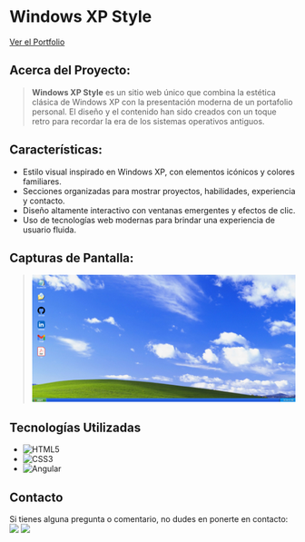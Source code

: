 # Windows XP Style
<a href="https://portfolio-ivan-windows-xp.netlify.app/">Ver el Portfolio</a>
## Acerca del Proyecto:

> **Windows XP Style** es un sitio web único que combina la estética clásica de Windows XP con la presentación moderna de un portafolio personal. El diseño y el contenido han sido creados con un toque retro para recordar la era de los sistemas operativos antiguos.

## Características:

- Estilo visual inspirado en Windows XP, con elementos icónicos y colores familiares.
- Secciones organizadas para mostrar proyectos, habilidades, experiencia y contacto.
- Diseño altamente interactivo con ventanas emergentes y efectos de clic.
- Uso de tecnologías web modernas para brindar una experiencia de usuario fluida.

## Capturas de Pantalla:
>![](home.png)
## Tecnologías Utilizadas

- ![HTML5](https://img.shields.io/badge/html5-%23E34F26.svg?style=for-the-badge&logo=html5&logoColor=white)
- ![CSS3](https://img.shields.io/badge/css3-%231572B6.svg?style=for-the-badge&logo=css3&logoColor=white)
- ![Angular](https://img.shields.io/badge/angular-%23DD0031.svg?style=for-the-badge&logo=angular&logoColor=white)


## Contacto

Si tienes alguna pregunta o comentario, no dudes en ponerte en contacto:
<a href="https://www.linkedin.com/in/iv%C3%A1n-ignacio-pe%C3%B1a-mattos-fullstack/"><img src="https://img.shields.io/badge/-Iv%C3%A1n%20Pe%C3%B1a-0077B5?style=flat&logo=Linkedin&logoColor=white"/></a>
<a href="mailto:ipmattoscontactos@gmail.com"><img src="https://img.shields.io/badge/-ipmattoscontactos@gmail.com-D14836?style=flat&logo=Gmail&logoColor=white"/></a>

